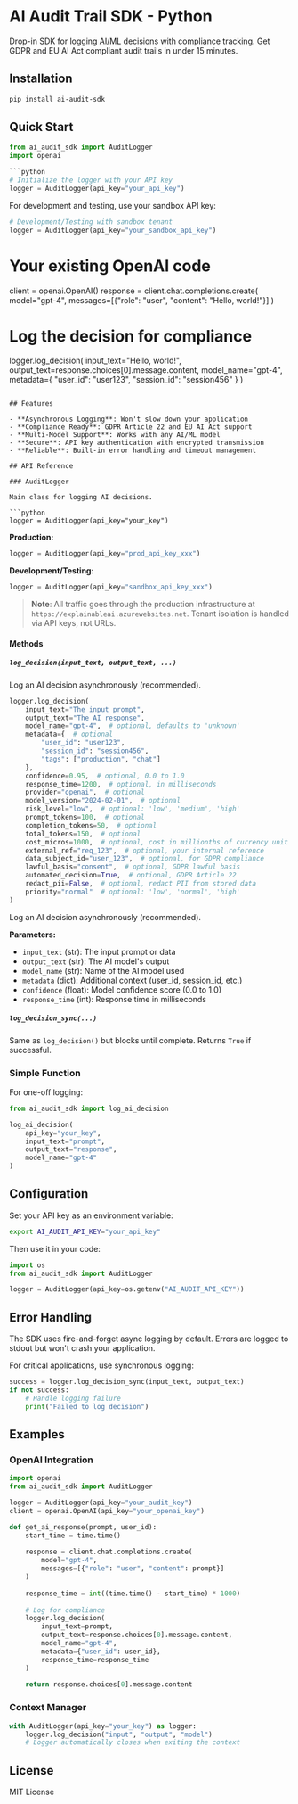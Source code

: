 # AI Audit Trail SDK - Python

Drop-in SDK for logging AI/ML decisions with compliance tracking. Get GDPR and EU AI Act compliant audit trails in under 15 minutes.

## Installation

```bash
pip install ai-audit-sdk
```

## Quick Start

```python
from ai_audit_sdk import AuditLogger
import openai

```python
# Initialize the logger with your API key
logger = AuditLogger(api_key="your_api_key")
```

For development and testing, use your sandbox API key:
```python
# Development/Testing with sandbox tenant
logger = AuditLogger(api_key="your_sandbox_api_key")
```

# Your existing OpenAI code
client = openai.OpenAI()
response = client.chat.completions.create(
    model="gpt-4",
    messages=[{"role": "user", "content": "Hello, world!"}]
)

# Log the decision for compliance
logger.log_decision(
    input_text="Hello, world!",
    output_text=response.choices[0].message.content,
    model_name="gpt-4",
    metadata={
        "user_id": "user123",
        "session_id": "session456"
    }
)
```

## Features

- **Asynchronous Logging**: Won't slow down your application
- **Compliance Ready**: GDPR Article 22 and EU AI Act support
- **Multi-Model Support**: Works with any AI/ML model
- **Secure**: API key authentication with encrypted transmission
- **Reliable**: Built-in error handling and timeout management

## API Reference

### AuditLogger

Main class for logging AI decisions.

```python
logger = AuditLogger(api_key="your_key")
```

**Production:**
```python
logger = AuditLogger(api_key="prod_api_key_xxx")
```

**Development/Testing:**
```python
logger = AuditLogger(api_key="sandbox_api_key_xxx")
```

> **Note**: All traffic goes through the production infrastructure at `https://explainableai.azurewebsites.net`. Tenant isolation is handled via API keys, not URLs.

#### Methods

##### `log_decision(input_text, output_text, ...)`

Log an AI decision asynchronously (recommended).

```python
logger.log_decision(
    input_text="The input prompt",
    output_text="The AI response",
    model_name="gpt-4",  # optional, defaults to 'unknown'
    metadata={  # optional
        "user_id": "user123",
        "session_id": "session456",
        "tags": ["production", "chat"]
    },
    confidence=0.95,  # optional, 0.0 to 1.0
    response_time=1200,  # optional, in milliseconds
    provider="openai",  # optional
    model_version="2024-02-01",  # optional
    risk_level="low",  # optional: 'low', 'medium', 'high'
    prompt_tokens=100,  # optional
    completion_tokens=50,  # optional
    total_tokens=150,  # optional
    cost_micros=1000,  # optional, cost in millionths of currency unit
    external_ref="req_123",  # optional, your internal reference
    data_subject_id="user_123",  # optional, for GDPR compliance
    lawful_basis="consent",  # optional, GDPR lawful basis
    automated_decision=True,  # optional, GDPR Article 22
    redact_pii=False,  # optional, redact PII from stored data
    priority="normal"  # optional: 'low', 'normal', 'high'
)
```

Log an AI decision asynchronously (recommended).

**Parameters:**
- `input_text` (str): The input prompt or data
- `output_text` (str): The AI model's output
- `model_name` (str): Name of the AI model used
- `metadata` (dict): Additional context (user_id, session_id, etc.)
- `confidence` (float): Model confidence score (0.0 to 1.0)
- `response_time` (int): Response time in milliseconds

##### `log_decision_sync(...)` 

Same as `log_decision()` but blocks until complete. Returns `True` if successful.

### Simple Function

For one-off logging:

```python
from ai_audit_sdk import log_ai_decision

log_ai_decision(
    api_key="your_key",
    input_text="prompt",
    output_text="response",
    model_name="gpt-4"
)
```

## Configuration

Set your API key as an environment variable:

```bash
export AI_AUDIT_API_KEY="your_api_key"
```

Then use it in your code:

```python
import os
from ai_audit_sdk import AuditLogger

logger = AuditLogger(api_key=os.getenv("AI_AUDIT_API_KEY"))
```

## Error Handling

The SDK uses fire-and-forget async logging by default. Errors are logged to stdout but won't crash your application.

For critical applications, use synchronous logging:

```python
success = logger.log_decision_sync(input_text, output_text)
if not success:
    # Handle logging failure
    print("Failed to log decision")
```

## Examples

### OpenAI Integration

```python
import openai
from ai_audit_sdk import AuditLogger

logger = AuditLogger(api_key="your_audit_key")
client = openai.OpenAI(api_key="your_openai_key")

def get_ai_response(prompt, user_id):
    start_time = time.time()
    
    response = client.chat.completions.create(
        model="gpt-4",
        messages=[{"role": "user", "content": prompt}]
    )
    
    response_time = int((time.time() - start_time) * 1000)
    
    # Log for compliance
    logger.log_decision(
        input_text=prompt,
        output_text=response.choices[0].message.content,
        model_name="gpt-4",
        metadata={"user_id": user_id},
        response_time=response_time
    )
    
    return response.choices[0].message.content
```

### Context Manager

```python
with AuditLogger(api_key="your_key") as logger:
    logger.log_decision("input", "output", "model")
    # Logger automatically closes when exiting the context
```

## License

MIT License